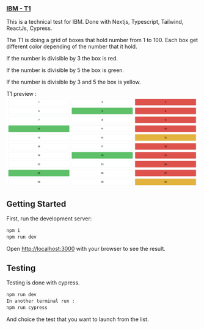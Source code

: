 ### [IBM - T1](https://ibm-5vnrby0cj-pikooli.vercel.app/)

This is a technical test for IBM.
Done with Nextjs, Typescript, Tailwind, ReactJs, Cypress.

The T1 is doing a grid of boxes that hold number from 1 to 100.
Each box get different color depending of the number that it hold.

If the number is divisible by 3 the box is red.

If the number is divisible by 5 the box is green.

If the number is divisible by 3 and 5 the box is yellow​.

T1 preview :
![preview](./screen.png)

## Getting Started

First, run the development server:

```bash
npm i
npm run dev
```

Open [http://localhost:3000](http://localhost:3000) with your browser to see the result.

## Testing

Testing is done with cypress.

```bash
npm run dev
In another terminal run :
npm run cypress
```

And choice the test that you want to launch from the list.
